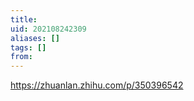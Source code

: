 ```yaml
---
title: 
uid: 202108242309
aliases: []
tags: []
from: 
---
```

https://zhuanlan.zhihu.com/p/350396542